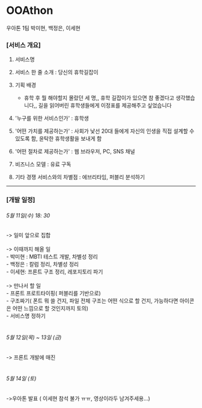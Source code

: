 # OOAthon

우아톤 1팀
박미현, 백정은, 이세현

### [서비스 개요]
1. 서비스명
1. 서비스 한 줄 소개 : 당신의 휴학길잡이

1. 기획 배경 
    - 휴학 후 뭘 해야할지 몰랐던 세 명,, 휴학 길잡이가 있으면 참 좋겠다고 생각했습니다,, 길을 읽어버린 휴학생들에게 이정표를 제공해주고 싶었습니다

1. '누구를 위한 서비스인가' : 휴학생

1. '어떤 가치를 제공하는가' : 사회가 낯선 20대 들에게 자신의 인생을 직접 설계할 수 있도록 함, 윤탁한 휴학생활을 보내게 함

1. '어떤 절차로 제공하는가' :  웹 브라우저, PC, SNS 채널
1. 비즈니스 모델 : 유료 구독
1. 기타 경쟁 서비스와의 차별점 : 에브리타임, 퍼블리 분석하기

---

### [개발 일정]

###### 5월 11일(수) 18: 30<br>
-> 일미 앞으로 집합<br><br>
-> 이때까지 해올 일<br>
    - 박미현 : MBTI 테스트 개발, 차별성 정리 <br>
    - 백정은 : 칼럼 정리, 차별성 정리<br>
    - 이세현: 프론트 구조 정리, 레포지토리 파기<br><br>
-> 만나서 할 일<br>
    - 프론트 프로트타이핑( 퍼블리를 기반으로)<br>
    - 구조짜기( 폰트 뭐 쓸 건지, 파일 전체 구조는 어떤 식으로 할 건지, 가능하다면 아이콘은 어떤 느낌으로 할 것인지까지 토의)<br>
    - 서비스명 정하기<br><br>

###### 5월 12일(목) ~ 13일 (금)<br>
-> 프론트 개발에 매진<br><br>

###### 5월 14일 (토)<br>
->우아톤 발표 ( 이세현 참석 불가 ㅠㅠ, 영상이라두 남겨주세용...)<br>

